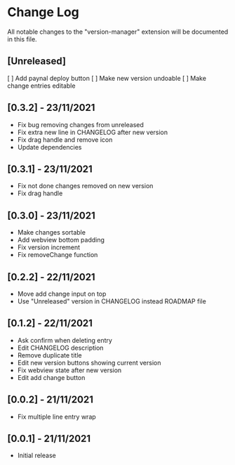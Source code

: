 # Change Log

All notable changes to the "version-manager" extension will be documented in this file.

## [Unreleased]
[ ] Add paynal deploy button
[ ] Make new version undoable
[ ] Make change entries editable

## [0.3.2] - 23/11/2021
- Fix bug removing changes from unreleased
- Fix extra new line in CHANGELOG after new version
- Fix drag handle and remove icon
- Update dependencies

## [0.3.1] - 23/11/2021
- Fix not done changes removed on new version
- Fix drag handle

## [0.3.0] - 23/11/2021
- Make changes sortable
- Add webview bottom padding
- Fix version increment
- Fix removeChange function

## [0.2.2] - 22/11/2021
- Move add change input on top
- Use "Unreleased" version in CHANGELOG instead ROADMAP file

## [0.1.2] - 22/11/2021
- Ask confirm when deleting entry
- Edit CHANGELOG description
- Remove duplicate title
- Edit new version buttons showing current version
- Fix webview state after new version
- Edit add change button

## [0.0.2] - 21/11/2021
- Fix multiple line entry wrap

## [0.0.1] - 21/11/2021
- Initial release